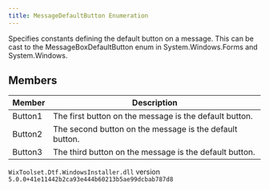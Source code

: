 ```yaml
---
title: MessageDefaultButton Enumeration
---
```

Specifies constants defining the default button on a message. This can be cast to the MessageBoxDefaultButton enum in System.Windows.Forms and System.Windows.
## Members
| Member | Description |
| ------ | ----------- |
| Button1 | The first button on the message is the default button. |
| Button2 | The second button on the message is the default button. |
| Button3 | The third button on the message is the default button. |
`WixToolset.Dtf.WindowsInstaller.dll` version `5.0.0+41e11442b2ca93e444b60213b5ae99dcbab787d8`
